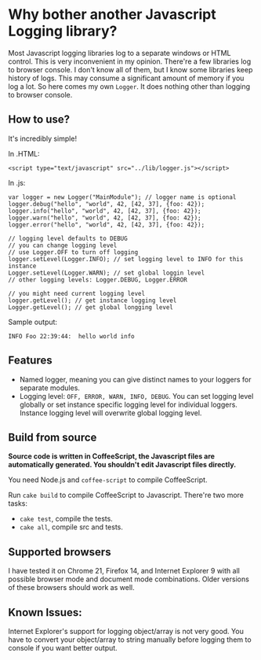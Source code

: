 Why bother another Javascript Logging library?
==================
Most Javascript logging libraries log to a separate windows or HTML control. This is very inconvenient in my opinion. There're a few libraries log to browser console. I don't know all of them, but I know some libraries keep history of logs. This may consume a significant amount of memory if you log a lot. So here comes my own `Logger`. It does nothing other than logging to browser console.

How to use?
--------
It's incredibly simple!

In .HTML:

    <script type="text/javascript" src="../lib/logger.js"></script>

In .js:

    var logger = new Logger("MainModule"); // logger name is optional
    logger.debug("hello", "world", 42, [42, 37], {foo: 42});
    logger.info("hello", "world", 42, [42, 37], {foo: 42});
    logger.warn("hello", "world", 42, [42, 37], {foo: 42});
    logger.error("hello", "world", 42, [42, 37], {foo: 42});

    // logging level defaults to DEBUG
    // you can change logging level
    // use Logger.OFF to turn off logging
    logger.setLevel(Logger.INFO); // set logging level to INFO for this instance
    Logger.setLevel(Logger.WARN); // set global loggin level
    // other logging levels: Logger.DEBUG, Logger.ERROR

    // you might need current logging level
    logger.getLevel(); // get instance logging level
    Logger.getLevel(); // get global longging level

Sample output:

    INFO Foo 22:39:44:  hello world info

Features
--------
+ Named logger, meaning you can give distinct names to your loggers for separate modules.
+ Logging level: `OFF, ERROR, WARN, INFO, DEBUG`. You can set logging level globally or set instance specific logging level for individual loggers. Instance logging level will overwrite global logging level.

Build from source
-------------
**Source code is written in CoffeeScript, the Javascript files are automatically generated. You shouldn't edit Javascript files directly.**

You need Node.js and `coffee-script` to compile CoffeeScript.

Run `cake build` to compile CoffeeScript to Javascript. There're two more tasks:

+ `cake test`, compile the tests.
+ `cake all`, compile src and tests.

Supported browsers
-------------
I have tested it on Chrome 21, Firefox 14, and Internet Explorer 9 with all possible browser mode and document mode combinations.
Older versions of these browsers should work as well.

Known Issues:
---------
Internet Explorer's support for logging object/array is not very good. You have to convert your object/array to string manually before logging them to console if you want better output.